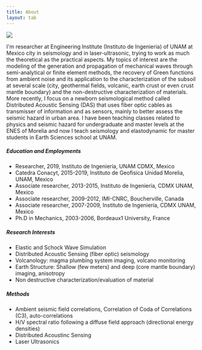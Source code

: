 ```yaml
---
title: About     
layout: tab
---
```


<div class="row content-row">
<div class="col-12 col-sm-4">
    <img src="{{ site.baseurl }}/images/earth.jpg">
</div>
<div class="col-12 col-sm-8">
    <p>I'm researcher at Engineering Institute (Instituto de Ingenieria) of UNAM at Mexico city in seismology and in laser-ultrasonic, trying to work as much the theoretical  as the practical aspects. My topics of interest are the modeling of the generation and propagation of mechanical waves through semi-analytical or finite element methods, the recovery of Green functions from ambient noise and its application to the characterization of the subsoil at several scale (city, geothermal fields, volcanic, earth crust or even crust mantle boundary) and the non-destructive characterization of materials. More recently, I focus on a newborn seismological method called Distributed Acoustic Sensing (DAS) that uses fiber optic cables as transmisser of information and as sensors, mainly to better assess the seismic hazard in urban area. I have been teaching classes related to physics and seismic hazard for undergraduate and master levels at the ENES of Morelia and now I teach seismology and elastodynamic for master students in Earth Sciences school at UNAM.</p>

<h5>Education and Employments</h5>
<ul>
    <li>Researcher, 2019, Instituto de Ingeniería, UNAM CDMX, Mexico </li>
    <li>Catedra Conacyt, 2015-2019, Instituto de Geofisica Unidad Morelia, UNAM, Mexico</li>
    <li>Associate researcher, 2013-2015,  Instituto de Ingeniería, CDMX UNAM, Mexico</li>
    <li>Associate researcher, 2009-2012,  IMI-CNRC, Boucherville, Canada</li>
    <li>Associate researcher, 2007-2009,  Instituto de Ingeniería, CDMX UNAM, Mexico</li>
    <li>Ph.D in Mechanics, 2003-2006, Bordeaux1 University, France</li></ul>
<h5>Research Interests</h5>
<ul>
    <li>Elastic and Schock Wave Simulation</li>
    <li>Distributed Acoustic Sensing (fiber optic) seismology</li>
    <li>Volcanology: magma plumbing system imaging, volcano monitoring</li>
    <li>Earth Structure: Shallow (few meters) and deep (core mantle boundary) imaging, anisotropy</li>
    <li>Non destructive characterization/evaluation of material</li>
</ul>
<h5>Methods</h5>
<ul>
    <li>Ambient seismic field correlations, Correlation of Coda of Correlations (C3), auto-correlations</li>
    <li>H/V spectral ratio following a diffuse field approach (directional energy densities)</li>
    <li>Distributed Acoustinc Sensing</li>
    <li>Laser Ultrasonics</li>
</ul>
</div>
</div>
